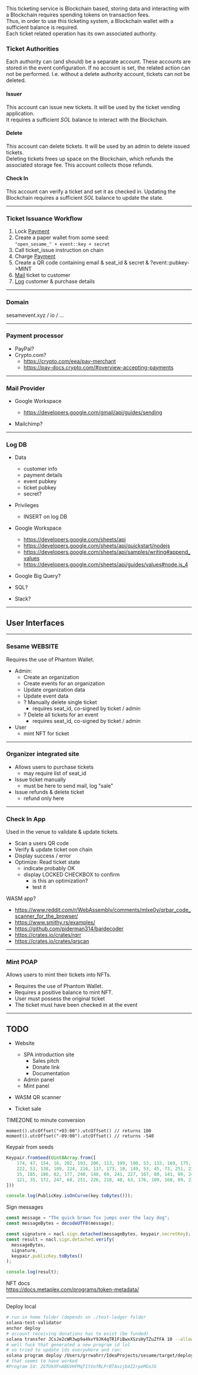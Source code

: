 This ticketing service is Blockchain based, storing data and interacting with a Blockchain requires spending tokens on transaction fees.  
Thus, in order to use this ticketing system, a Blockchain wallet with a sufficient balance is required.  
Each ticket related operation has its own associated authority.  

### Ticket Authorities

Each authority can (and should) be a separate account. These accounts are stored in the event configuration. If no account is set, the related action can not be performed. I.e. without a delete authority account, tickets can not be deleted.

#### Issuer 
This account can issue new tickets. It will be used by the ticket vending application.  
It requires a sufficient _SOL_ balance to interact with the Blockchain.

#### Delete

This account can delete tickets. It will be used by an admin to delete issued tickets.  
Deleting tickets frees up space on the Blockchain, which refunds the associated storage fee. This account collects those refunds.


#### Check In
This account can verify a ticket and set it as checked in. 
Updating the Blockchain requires a sufficient _SOL_ balance to update the state.


---
### Ticket Issuance Workflow

1) Lock [Payment](#payment-processor)
2) Create a paper wallet from some seed:  
`"open_sesame_" + event::key + secret`
3) Call ticket_issue instruction on chain
4) Charge [Payment](#payment-processor)
5) Create a QR code containing email & seat_id & secret & ?event::pubkey->MINT
6) [Mail](#mail-provider) ticket to customer
7) [Log](#log-db) customer & purchase details

---
### Domain  

sesamevent.xyz / io / ...

---
### Payment processor

- PayPal?
- Crypto.com?
  - https://crypto.com/eea/pay-merchant
  - https://pay-docs.crypto.com/#overview-accepting-payments

---
### Mail Provider

- Google Workspace
  - https://developers.google.com/gmail/api/guides/sending

- Mailchimp?
---
### Log DB

- Data
  - customer info
  - payment details
  - event pubkey
  - ticket pubkey
  - secret?

- Privileges
  - INSERT on log DB

- Google Workspace
  - https://developers.google.com/sheets/api
  - https://developers.google.com/sheets/api/quickstart/nodejs
  - https://developers.google.com/sheets/api/samples/writing#append_values
  - https://developers.google.com/sheets/api/guides/values#node.js_4

- Google Big Query?  
- SQL?  
- Slack?  


---
## User Interfaces


---
### Sesame WEBSITE

Requires the use of Phantom Wallet.  

- Admin:
  - Create an organization
  - Create events for an organization
  - Update organization data
  - Update event data
  - ? Manually delete single ticket
    - requires seat_id, co-signed by ticket / admin
  - ? Delete all tickets for an event
    - requires seat_id, co-signed by ticket / admin
- User
  - mint NFT for ticket

---
### Organizer integrated site

- Allows users to purchase tickets
  - may require list of seat_id
- Issue ticket manually
  - must be here to send mail, log "sale"
- Issue refunds & delete ticket
  - refund only here

---
### Check In App

Used in the venue to validate & update tickets.
- Scan a users QR code
- Verify & update ticket oon chain
- Display success / error
- Optimize: Read ticket state
  - indicate probably OK
  - display LOCKED CHECKBOX to confirm
    - is this an optimization?
    - test it 

WASM app?
- https://www.reddit.com/r/WebAssembly/comments/mlxe0y/qrbar_code_scanner_for_the_browser/
- https://www.smithy.rs/examples/
- https://github.com/piderman314/bardecoder
- https://crates.io/crates/rqrr
- https://crates.io/crates/qrscan

---
### Mint POAP

Allows users to mint their tickets into NFTs.
- Requires the use of Phantom Wallet.
- Requires a positive balance to mint NFT.
- User must possess the original ticket
- The ticket must have been checked in at the event


---
## TODO

- Website
  - SPA introduction site
    - Sales pitch
    - Donate link
    - Documentation
  - Admin panel
  - Mint panel

- WASM QR scanner

- Ticket sale


TIMEZONE to minute conversion
```
moment().utcOffset("+03:00").utcOffset() // returns 180
moment().utcOffset("-09:00").utcOffset() // returns -540
```

Keypair from seeds
```typescript
Keypair.fromSeed(Uint8Array.from([
    174, 47, 154, 16, 202, 193, 206, 113, 199, 190, 53, 133, 169, 175, 31, 56,
    222, 53, 138, 189, 224, 216, 117, 173, 10, 149, 53, 45, 73, 251, 237, 246,
    15, 185, 186, 82, 177, 240, 148, 69, 241, 227, 167, 80, 141, 89, 240, 121,
    121, 35, 172, 247, 68, 251, 226, 218, 48, 63, 176, 109, 168, 89, 238, 135,
]))

console.log(PublicKey.isOnCurve(key.toBytes()));
```

Sign messages  
```typescript
const message = "The quick brown fox jumps over the lazy dog";
const messageBytes = decodeUTF8(message);

const signature = nacl.sign.detached(messageBytes, keypair.secretKey);
const result = nacl.sign.detached.verify(
  messageBytes,
  signature,
  keypair.publicKey.toBytes()
);

console.log(result);

```



NFT docs  
https://docs.metaplex.com/programs/token-metadata/


---
Deploy local
```bash
# run in home folder (depends on ./test-ledger folder
solana-test-validator
anchor deploy
# account receiving donations has to exist (be funded)
solana transfer JCsJe2cWR3wp9a4kvY9JK4qTR1FiBwxXSzsHyTZuZfFA 10 --allow-unfunded-recipient 
# well fuck that generated a new program id lol
# so tried to update ids everywhere and ran:
solana program deploy /Users/grrwahrr/IdeaProjects/sesame/target/deploy/sesame.so
# that seems to have worked
#Program Id: 2GTUkXFnABGVHFMqT1tVofBLPrBTAxzjb4Z2rpeMGsJG

```